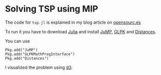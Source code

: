 # Solving TSP using MIP

The code for `tsp.jl` is explained in my blog article on [opensourc.es](http://opensourc.es/blog/mip-tsp)

To run it you have to download [Julia](https://julialang.org/downloads/) and install [JuMP](https://github.com/JuliaOpt/JuMP.jl), [GLPK](http://www.gnu.org/software/glpk/) and [Distances](https://github.com/JuliaStats/Distances.jl). 

You can use 
```
Pkg.add("JuMP")
Pkg.add("GLPKMathProgInterface")
Pkg.add("Distances")
```

I visualized the problem using [d3](https://d3js.org).

